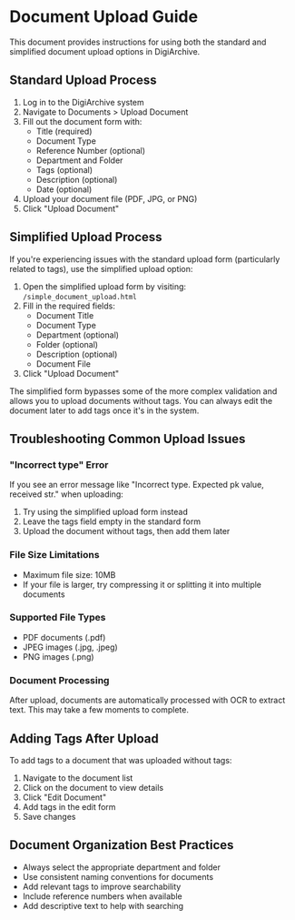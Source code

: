 # Document Upload Guide

This document provides instructions for using both the standard and simplified document upload options in DigiArchive.

## Standard Upload Process

1. Log in to the DigiArchive system
2. Navigate to Documents > Upload Document
3. Fill out the document form with:
   - Title (required)
   - Document Type
   - Reference Number (optional)
   - Department and Folder
   - Tags (optional)
   - Description (optional)
   - Date (optional)
4. Upload your document file (PDF, JPG, or PNG)
5. Click "Upload Document"

## Simplified Upload Process

If you're experiencing issues with the standard upload form (particularly related to tags), use the simplified upload option:

1. Open the simplified upload form by visiting: `/simple_document_upload.html`
2. Fill in the required fields:
   - Document Title
   - Document Type
   - Department (optional)
   - Folder (optional)
   - Description (optional)
   - Document File
3. Click "Upload Document"

The simplified form bypasses some of the more complex validation and allows you to upload documents without tags. You can always edit the document later to add tags once it's in the system.

## Troubleshooting Common Upload Issues

### "Incorrect type" Error

If you see an error message like "Incorrect type. Expected pk value, received str." when uploading:

1. Try using the simplified upload form instead
2. Leave the tags field empty in the standard form
3. Upload the document without tags, then add them later

### File Size Limitations

- Maximum file size: 10MB
- If your file is larger, try compressing it or splitting it into multiple documents

### Supported File Types

- PDF documents (.pdf)
- JPEG images (.jpg, .jpeg)
- PNG images (.png)

### Document Processing

After upload, documents are automatically processed with OCR to extract text. This may take a few moments to complete.

## Adding Tags After Upload

To add tags to a document that was uploaded without tags:

1. Navigate to the document list
2. Click on the document to view details
3. Click "Edit Document"
4. Add tags in the edit form
5. Save changes

## Document Organization Best Practices

- Always select the appropriate department and folder
- Use consistent naming conventions for documents
- Add relevant tags to improve searchability
- Include reference numbers when available
- Add descriptive text to help with searching
